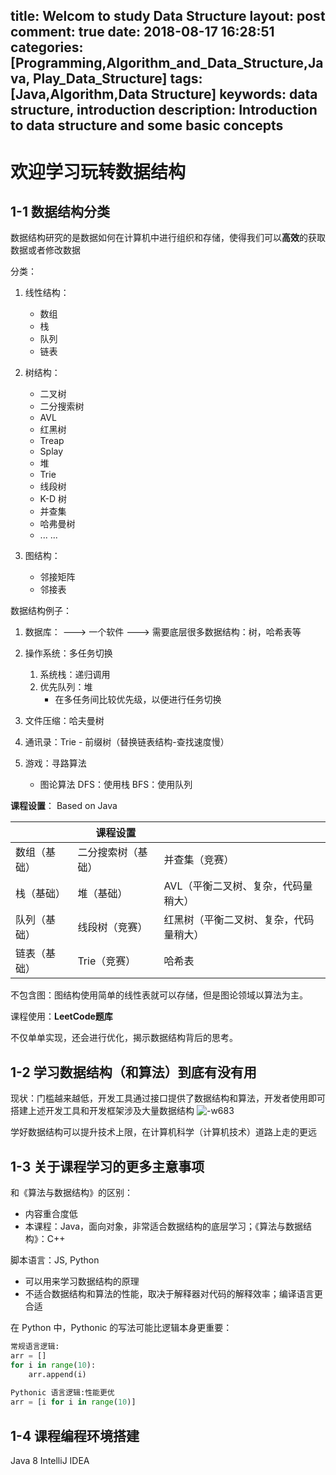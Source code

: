title: Welcom to study Data Structure
layout: post
comment: true
date: 2018-08-17 16:28:51
categories: [Programming,Algorithm_and_Data_Structure,Java, Play_Data_Structure]
tags: [Java,Algorithm,Data Structure]
keywords: data structure, introduction
description: Introduction to data structure and some basic concepts
---

# 欢迎学习玩转数据结构 

## 1-1 数据结构分类
数据结构研究的是数据如何在计算机中进行组织和存储，使得我们可以**高效**的获取数据或者修改数据

分类：
1. 线性结构：
    * 数组
    * 栈
    * 队列
    * 链表
    
1. 树结构：
    * 二叉树
    * 二分搜索树
    * AVL
    * 红黑树
    * Treap
    * Splay
    * 堆
    * Trie
    * 线段树
    * K-D 树
    * 并查集
    * 哈弗曼树
    * ... ...
    
1. 图结构：
    * 邻接矩阵
    * 邻接表

数据结构例子：
1. 数据库：  ---> 一个软件 ---> 需要底层很多数据结构：树，哈希表等

2. 操作系统：多任务切换
    1. 系统栈：递归调用
    2. 优先队列：堆
        * 在多任务间比较优先级，以便进行任务切换
1. 文件压缩：哈夫曼树
2. 通讯录：Trie - 前缀树（替换链表结构-查找速度慢）

3. 游戏：寻路算法
    * 图论算法
        DFS：使用栈
        BFS：使用队列
        

**课程设置**：
Based on Java

||课程设置||
|---|---|---|
|数组（基础）|二分搜索树（基础）|并查集（竞赛）|
|栈（基础）|堆（基础）|AVL（平衡二叉树、复杂，代码量稍大）|
|队列（基础）|线段树（竞赛）|红黑树（平衡二叉树、复杂，代码量稍大）|
|链表（基础）|Trie（竞赛）|哈希表|

不包含图：图结构使用简单的线性表就可以存储，但是图论领域以算法为主。

课程使用：**LeetCode题库**

不仅单单实现，还会进行优化，揭示数据结构背后的思考。

## 1-2 学习数据结构（和算法）到底有没有用

现状：门槛越来越低，开发工具通过接口提供了数据结构和算法，开发者使用即可
搭建上述开发工具和开发框架涉及大量数据结构
![-w683](media/15343028063905/15343052490665.jpg)

学好数据结构可以提升技术上限，在计算机科学（计算机技术）道路上走的更远

## 1-3 关于课程学习的更多主意事项

和《算法与数据结构》的区别：
* 内容重合度低
* 本课程：Java，面向对象，非常适合数据结构的底层学习；《算法与数据结构》：C++

脚本语言：JS, Python
* 可以用来学习数据结构的原理
* 不适合数据结构和算法的性能，取决于解释器对代码的解释效率；编译语言更合适

在 Python 中，Pythonic 的写法可能比逻辑本身更重要：
```Python
常规语言逻辑:
arr = []
for i in range(10):
    arr.append(i)
    
Pythonic 语言逻辑:性能更优
arr = [i for i in range(10)]
```

## 1-4 课程编程环境搭建
Java 8
IntelliJ IDEA    
